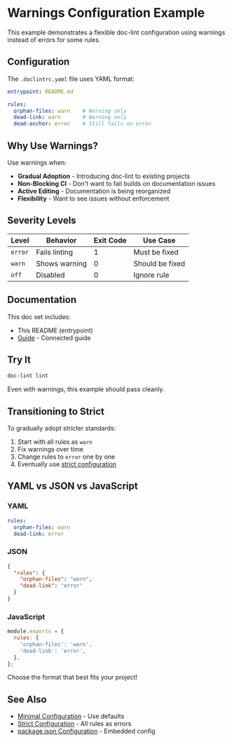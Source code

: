 # Warnings Configuration Example

This example demonstrates a flexible doc-lint configuration using warnings instead of errors for some rules.

## Configuration

The `.doclintrc.yaml` file uses YAML format:

```yaml
entrypoint: README.md

rules:
  orphan-files: warn    # Warning only
  dead-link: warn       # Warning only
  dead-anchor: error    # Still fails on error
```

## Why Use Warnings?

Use warnings when:
- **Gradual Adoption** - Introducing doc-lint to existing projects
- **Non-Blocking CI** - Don't want to fail builds on documentation issues
- **Active Editing** - Documentation is being reorganized
- **Flexibility** - Want to see issues without enforcement

## Severity Levels

| Level | Behavior | Exit Code | Use Case |
|-------|----------|-----------|----------|
| `error` | Fails linting | 1 | Must be fixed |
| `warn` | Shows warning | 0 | Should be fixed |
| `off` | Disabled | 0 | Ignore rule |

## Documentation

This doc set includes:
- This README (entrypoint)
- [Guide](./guide.md) - Connected guide

## Try It

```bash
doc-lint lint
```

Even with warnings, this example should pass cleanly.

## Transitioning to Strict

To gradually adopt stricter standards:

1. Start with all rules as `warn`
2. Fix warnings over time
3. Change rules to `error` one by one
4. Eventually use [strict configuration](../strict/README.md)

## YAML vs JSON vs JavaScript

### YAML
```yaml
rules:
  orphan-files: warn
  dead-link: error
```

### JSON
```json
{
  "rules": {
    "orphan-files": "warn",
    "dead-link": "error"
  }
}
```

### JavaScript
```javascript
module.exports = {
  rules: {
    'orphan-files': 'warn',
    'dead-link': 'error',
  },
};
```

Choose the format that best fits your project!

## See Also

- [Minimal Configuration](../minimal/README.md) - Use defaults
- [Strict Configuration](../strict/README.md) - All rules as errors
- [package.json Configuration](../package-json/README.md) - Embedded config
